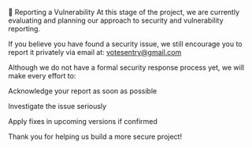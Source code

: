 🐛 Reporting a Vulnerability
At this stage of the project, we are currently evaluating and planning our approach to security and vulnerability reporting.

If you believe you have found a security issue, we still encourage you to report it privately via email at: votesentry@gmail.com

Although we do not have a formal security response process yet, we will make every effort to:

Acknowledge your report as soon as possible

Investigate the issue seriously

Apply fixes in upcoming versions if confirmed

Thank you for helping us build a more secure project!
